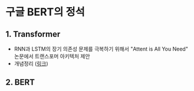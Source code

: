 # 구글 BERT의 정석
## 1. Transformer
* RNN과 LSTM의 장기 의존성 문제를 극복하기 위해서 "Attent is All You Need" 논문에서 트랜스포머 아키텍처 제안
* 개념정리 ([링크](https://blog.naver.com/applewoods/222619765689))

## 2. BERT
